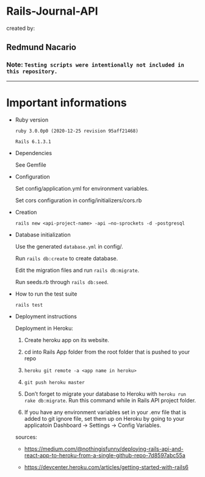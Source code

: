 # Rails-Journal-API

created by: 

## Redmund Nacario

### Note: `Testing scripts were intentionally not included in this repository.`

---

# Important informations

* Ruby version
  
    `ruby 3.0.0p0 (2020-12-25 revision 95aff21468)`

    `Rails 6.1.3.1`

* Dependencies

    See Gemfile

* Configuration

    Set config/application.yml for environment variables.

    Set cors configuration in config/initializers/cors.rb

* Creation

    `rails new <api-project-name> -api —no-sprockets -d -postgresql`

* Database initialization

    Use the generated `database.yml` in config/.

    Run `rails db:create` to create database.

    Edit the migration files and run `rails db:migrate`.

    Run seeds.rb through `rails db:seed`.

* How to run the test suite
  
    `rails test`

* Deployment instructions

    Deployment in Heroku:

    1. Create heroku app on its website.
   
    2. cd into Rails App folder from the root folder that is pushed to your repo

    3. `heroku git remote -a <app name in heroku>`

    4. `git push heroku master`

    5. Don’t forget to migrate your database to Heroku with `heroku run rake db:migrate`. Run this command while in Rails API project folder.

    6. If you have any environment variables set in your .env file that is added to git ignore file, set them up on Heroku by going to your applicatoin Dashboard -> Settings -> Config Variables.

    sources: 
    
    * https://medium.com/@nothingisfunny/deploying-rails-api-and-react-app-to-heroku-from-a-single-github-repo-7d8597abc55a

    * https://devcenter.heroku.com/articles/getting-started-with-rails6
